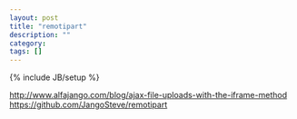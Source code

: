 ```yaml
---
layout: post
title: "remotipart"
description: ""
category: 
tags: []
---
```

{% include JB/setup %}

<http://www.alfajango.com/blog/ajax-file-uploads-with-the-iframe-method>  
<https://github.com/JangoSteve/remotipart>  

